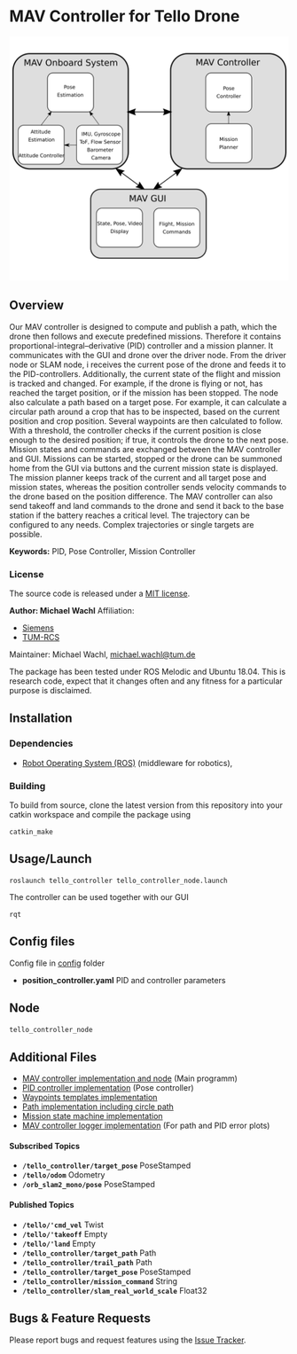 # MAV Controller for Tello Drone 

![Overview](../doc/mav_controller.png)

## Overview
Our MAV controller is designed to compute and publish a path, which the drone then follows and execute predefined missions. Therefore it contains proportional-integral–derivative (PID) controller and a mission planner. It communicates with the GUI and drone over the driver node. From the driver node or SLAM node, i  receives the current pose of the drone and feeds it to the  PID-controllers. Additionally, the current state of the flight and mission is tracked and changed.  For example, if the drone is flying or not, has reached the target position, or if the mission has been stopped. The node also calculate a path based on a target pose.  For example, it can calculate a circular path around a crop that has to be inspected, based on the current position and crop position. Several waypoints are then calculated to follow.  With a threshold, the controller checks if the current position is close enough to the desired position; if true, it controls the drone to the next pose.  Mission states and commands are exchanged between the MAV controller and GUI. Missions can be started, stopped or the drone can be summoned home from the GUI via buttons and the current mission state is displayed. The mission planner keeps track of the current and all target pose and mission states, whereas the position controller sends velocity commands to the drone based on the position difference. The MAV controller can also send takeoff and land commands to the drone and send it back to the base station if the battery reaches a critical level. The trajectory can be configured to any needs. Complex trajectories or single targets are possible.


**Keywords:** PID, Pose Controller, Mission Controller

### License

The source code is released under a [MIT license](../LICENSE).

**Author: Michael Wachl**
Affiliation: 
* [Siemens](https://new.siemens.com/global/en.html)<br />
* [TUM-RCS](https://www.ei.tum.de/rcs/startseite/)<br />

Maintainer: Michael Wachl, michael.wachl@tum.de

The package has been tested under ROS Melodic and Ubuntu 18.04. This is research code, expect that it changes often and any fitness for a particular purpose is disclaimed.

## Installation


### Dependencies

- [Robot Operating System (ROS)](http://wiki.ros.org) (middleware for robotics),


### Building

To build from source, clone the latest version from this repository into your catkin workspace and compile the package using

	catkin_make


## Usage/Launch
```
roslaunch tello_controller tello_controller_node.launch
```
The controller can be used together with our GUI
```
rqt
```

## Config files

Config file in [config](config) folder

* **position_controller.yaml** PID and controller parameters


## Node
`tello_controller_node`

## Additional Files
* [MAV controller implementation and node](scripts/tello_controller.py) (Main programm)
* [PID controller implementation](scripts/pid.py) (Pose controller)
* [Waypoints templates implementation](scripts/waypoints.py) 
* [Path implementation including circle path](scripts/path.py)
* [Mission state machine implementation](scripts/mission_state.py) 
* [MAV controller logger implementation](scripts/controller_log.py) (For path and PID error plots)


#### Subscribed Topics

* **`/tello_controller/target_pose`** PoseStamped
* **`/tello/odom`** Odometry
* **`/orb_slam2_mono/pose`** PoseStamped


#### Published Topics

* **`/tello/'cmd_vel`** Twist
* **`/tello/'takeoff`** Empty
* **`/tello/'land`** Empty
* **`/tello_controller/target_path`** Path
* **`/tello_controller/trail_path`** Path
* **`/tello_controller/target_pose`** PoseStamped
* **`/tello_controller/mission_command`** String
* **`/tello_controller/slam_real_world_scale`** Float32


## Bugs & Feature Requests

Please report bugs and request features using the [Issue Tracker](https://github.com/michaelwachl/autonomous_drone_plant_detection/issues).

